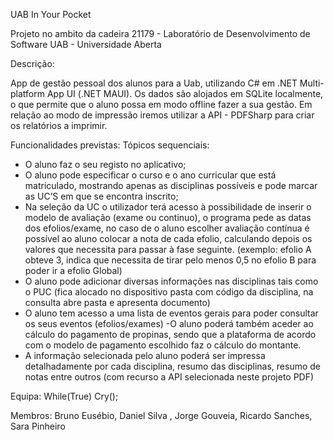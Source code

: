 UAB In Your Pocket

Projeto no ambito da cadeira 21179 - Laboratório de Desenvolvimento de Software
UAB - Universidade Aberta

Descrição: 

App de gestão pessoal dos alunos para a Uab, utilizando C# em .NET Multi-platform App UI (.NET MAUI).
Os dados são alojados em SQLite localmente, o que permite que o aluno possa em modo offline fazer a sua gestão. 
Em relação ao modo de impressão iremos utilizar a API - PDFSharp para criar os relatórios a imprimir.

Funcionalidades previstas:
Tópicos sequenciais:

- O aluno faz o seu registo no aplicativo; 
- O aluno pode especificar o curso e o ano curricular que está matriculado, mostrando apenas as disciplinas possíveis e pode marcar as UC’S em que se encontra inscrito; 
- Na seleção da UC o utilizador terá acesso à possibilidade de inserir o modelo de avaliação (exame ou continuo), o programa pede as datas dos efolios/exame, no caso de o aluno escolher avaliação contínua é possível ao aluno colocar a nota de cada efolio, calculando depois os valores que necessita para passar à fase seguinte. (exemplo: efolio A obteve 3, indica que necessita de tirar pelo menos 0,5 no efolio B para poder ir a efolio Global) 
- O aluno pode adicionar diversas informações nas disciplinas tais como o PUC (fica alocado no dispositivo pasta com código da disciplina, na consulta abre pasta e apresenta documento)
- O aluno tem acesso a uma lista de eventos gerais para poder consultar os seus eventos (efolios/exames)
-O aluno poderá também aceder ao cálculo do pagamento de propinas, sendo que a plataforma de acordo com o modelo de pagamento escolhido faz o cálculo do montante.
- A informação selecionada pelo aluno poderá ser impressa detalhadamente por cada disciplina, resumo das disciplinas, resumo de notas entre outros (com recurso a API selecionada neste projeto PDF)


Equipa: While(True) Cry();

Membros: Bruno Eusébio, Daniel Silva , Jorge Gouveia, Ricardo Sanches, Sara Pinheiro

